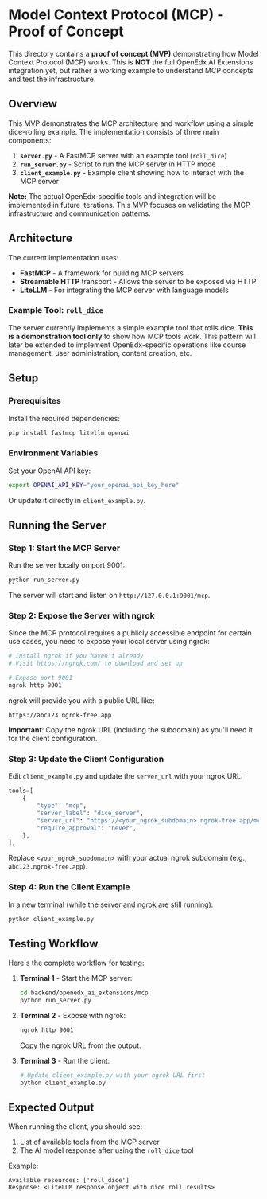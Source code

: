 # Model Context Protocol (MCP) - Proof of Concept

This directory contains a **proof of concept (MVP)** demonstrating how Model Context Protocol (MCP) works. This is **NOT** the full OpenEdx AI Extensions integration yet, but rather a working example to understand MCP concepts and test the infrastructure.

## Overview

This MVP demonstrates the MCP architecture and workflow using a simple dice-rolling example. The implementation consists of three main components:

1. **`server.py`** - A FastMCP server with an example tool (`roll_dice`)
2. **`run_server.py`** - Script to run the MCP server in HTTP mode
3. **`client_example.py`** - Example client showing how to interact with the MCP server

**Note:** The actual OpenEdx-specific tools and integration will be implemented in future iterations. This MVP focuses on validating the MCP infrastructure and communication patterns.

## Architecture

The current implementation uses:
- **FastMCP** - A framework for building MCP servers
- **Streamable HTTP** transport - Allows the server to be exposed via HTTP
- **LiteLLM** - For integrating the MCP server with language models

### Example Tool: `roll_dice`

The server currently implements a simple example tool that rolls dice. **This is a demonstration tool only** to show how MCP tools work. This pattern will later be extended to implement OpenEdx-specific operations like course management, user administration, content creation, etc.

## Setup

### Prerequisites

Install the required dependencies:

```bash
pip install fastmcp litellm openai
```

### Environment Variables

Set your OpenAI API key:

```bash
export OPENAI_API_KEY="your_openai_api_key_here"
```

Or update it directly in `client_example.py`.

## Running the Server

### Step 1: Start the MCP Server

Run the server locally on port 9001:

```bash
python run_server.py
```

The server will start and listen on `http://127.0.0.1:9001/mcp`.

### Step 2: Expose the Server with ngrok

Since the MCP protocol requires a publicly accessible endpoint for certain use cases, you need to expose your local server using ngrok:

```bash
# Install ngrok if you haven't already
# Visit https://ngrok.com/ to download and set up

# Expose port 9001
ngrok http 9001
```

ngrok will provide you with a public URL like:
```
https://abc123.ngrok-free.app
```

**Important**: Copy the ngrok URL (including the subdomain) as you'll need it for the client configuration.

### Step 3: Update the Client Configuration

Edit `client_example.py` and update the `server_url` with your ngrok URL:

```python
tools=[
    {
        "type": "mcp",
        "server_label": "dice_server",
        "server_url": "https://<your_ngrok_subdomain>.ngrok-free.app/mcp/",
        "require_approval": "never",
    },
],
```

Replace `<your_ngrok_subdomain>` with your actual ngrok subdomain (e.g., `abc123.ngrok-free.app`).

### Step 4: Run the Client Example

In a new terminal (while the server and ngrok are still running):

```bash
python client_example.py
```

## Testing Workflow

Here's the complete workflow for testing:

1. **Terminal 1** - Start the MCP server:
   ```bash
   cd backend/openedx_ai_extensions/mcp
   python run_server.py
   ```

2. **Terminal 2** - Expose with ngrok:
   ```bash
   ngrok http 9001
   ```
   Copy the ngrok URL from the output.

3. **Terminal 3** - Run the client:
   ```bash
   # Update client_example.py with your ngrok URL first
   python client_example.py
   ```

## Expected Output

When running the client, you should see:

1. List of available tools from the MCP server
2. The AI model response after using the `roll_dice` tool

Example:
```
Available resources: ['roll_dice']
Response: <LiteLLM response object with dice roll results>
```
